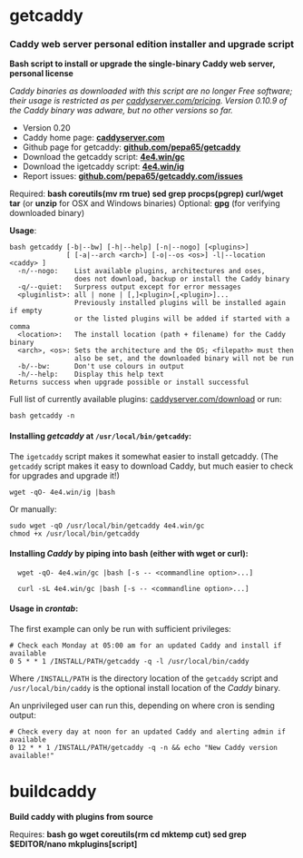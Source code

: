 # getcaddy

### Caddy web server personal edition installer and upgrade script

**Bash script to install or upgrade the single-binary Caddy web server, personal license**

*Caddy binaries as downloaded with this script are no longer Free software; their
usage is restricted as per
[caddyserver.com/pricing](https://caddyserver.com/pricing).
Version 0.10.9 of the Caddy binary was adware, but no other versions so far.*

* Version 0.20
* Caddy home page: **[caddyserver.com](https://caddyserver.com)**
* Github page for getcaddy: **[github.com/pepa65/getcaddy](https://github.com/pepa65/getcaddy)**
* Download the getcaddy script: **[4e4.win/gc](https://4e4.win/gc)**
* Download the igetcaddy script: **[4e4.win/ig](https://4e4.win/ig)**
* Report issues: **[github.com/pepa65/getcaddy.com/issues](https://github.com/pepa65/getcaddy.com/issues)**

Required: **bash coreutils(mv rm true) sed grep procps(pgrep) curl/wget tar**
(or **unzip** for OSX and Windows binaries)
Optional: **gpg** (for verifying downloaded binary)

**Usage**:
```
bash getcaddy [-b|--bw] [-h|--help] [-n|--nogo] [<plugins>]
              [ [-a|--arch <arch>] [-o|--os <os>] -l|--location <caddy> ]
  -n/--nogo:    List available plugins, architectures and oses,
                does not download, backup or install the Caddy binary
  -q/--quiet:   Surpress output except for error messages
  <pluginlist>: all | none | [,]<plugin>[,<plugin>]...
                Previously installed plugins will be installed again if empty
                or the listed plugins will be added if started with a comma
  <location>:   The install location (path + filename) for the Caddy binary
  <arch>, <os>: Sets the architecture and the OS; <filepath> must then
                also be set, and the downloaded binary will not be run
  -b/--bw:      Don't use colours in output
  -h/--help:    Display this help text
Returns success when upgrade possible or install successful
```
Full list of currently available plugins: [caddyserver.com/download](https://caddyserver.com/download)
or run:

`bash getcaddy -n`

#### Installing *getcaddy* at `/usr/local/bin/getcaddy`:

The `igetcaddy` script makes it somewhat easier to install getcaddy.
(The `getcaddy` script makes it easy to download Caddy,
but much easier to check for upgrades and upgrade it!)

`wget -qO- 4e4.win/ig |bash`

Or manually:

```
sudo wget -qO /usr/local/bin/getcaddy 4e4.win/gc
chmod +x /usr/local/bin/getcaddy
```

#### Installing *Caddy* by piping into bash (either with wget or curl):

`  wget -qO- 4e4.win/gc |bash [-s -- <commandline option>...]`

`  curl -sL 4e4.win/gc |bash [-s -- <commandline option>...]`

#### Usage in *crontab*:

The first example can only be run with sufficient privileges:
```cron
# Check each Monday at 05:00 am for an updated Caddy and install if available
0 5 * * 1 /INSTALL/PATH/getcaddy -q -l /usr/local/bin/caddy
```
Where `/INSTALL/PATH` is the directory location of the `getcaddy` script and
`/usr/local/bin/caddy` is the optional install location of the *Caddy* binary.

An unprivileged user can run this, depending on where cron is sending output:
```cron
# Check every day at noon for an updated Caddy and alerting admin if available
0 12 * * 1 /INSTALL/PATH/getcaddy -q -n && echo "New Caddy version available!"
```

# buildcaddy

**Build caddy with plugins from source**

Requires: **bash go wget coreutils(rm cd mktemp cut) sed grep $EDITOR/nano 
mkplugins[script]**
